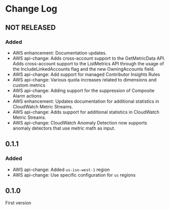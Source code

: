 # Change Log

## NOT RELEASED

### Added

- AWS enhancement: Documentation updates.
- AWS api-change: Adds cross-account support to the GetMetricData API. Adds cross-account support to the ListMetrics API through the usage of the IncludeLinkedAccounts flag and the new OwningAccounts field.
- AWS api-change: Add support for managed Contributor Insights Rules
- AWS api-change: Various quota increases related to dimensions and custom metrics
- AWS api-change: Adding support for the suppression of Composite Alarm actions
- AWS enhancement: Updates documentation for additional statistics in CloudWatch Metric Streams.
- AWS api-change: Adds support for additional statistics in CloudWatch Metric Streams.
- AWS api-change: CloudWatch Anomaly Detection now supports anomaly detectors that use metric math as input.

## 0.1.1

### Added

- AWS api-change: Added `us-iso-west-1` region
- AWS api-change: Use specific configuration for `us` regions

## 0.1.0

First version
